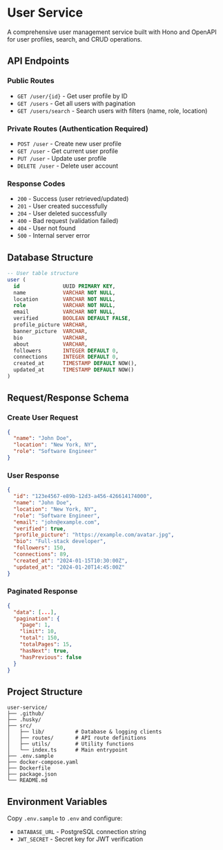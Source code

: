 # User Service

A comprehensive user management service built with Hono and OpenAPI for user profiles, search, and CRUD operations.

## API Endpoints

### Public Routes

- `GET /user/{id}` - Get user profile by ID
- `GET /users` - Get all users with pagination
- `GET /users/search` - Search users with filters (name, role, location)

### Private Routes (Authentication Required)

- `POST /user` - Create new user profile
- `GET /user` - Get current user profile
- `PUT /user` - Update user profile
- `DELETE /user` - Delete user account

### Response Codes

- `200` - Success (user retrieved/updated)
- `201` - User created successfully
- `204` - User deleted successfully
- `400` - Bad request (validation failed)
- `404` - User not found
- `500` - Internal server error

## Database Structure

```sql
-- User table structure
user (
  id              UUID PRIMARY KEY,
  name            VARCHAR NOT NULL,
  location        VARCHAR NOT NULL,
  role            VARCHAR NOT NULL,
  email           VARCHAR NOT NULL,
  verified        BOOLEAN DEFAULT FALSE,
  profile_picture VARCHAR,
  banner_picture  VARCHAR,
  bio             VARCHAR,
  about           VARCHAR,
  followers       INTEGER DEFAULT 0,
  connections     INTEGER DEFAULT 0,
  created_at      TIMESTAMP DEFAULT NOW(),
  updated_at      TIMESTAMP DEFAULT NOW()
)
```

## Request/Response Schema

### Create User Request

```json
{
  "name": "John Doe",
  "location": "New York, NY",
  "role": "Software Engineer"
}
```

### User Response

```json
{
  "id": "123e4567-e89b-12d3-a456-426614174000",
  "name": "John Doe",
  "location": "New York, NY",
  "role": "Software Engineer",
  "email": "john@example.com",
  "verified": true,
  "profile_picture": "https://example.com/avatar.jpg",
  "bio": "Full-stack developer",
  "followers": 150,
  "connections": 89,
  "created_at": "2024-01-15T10:30:00Z",
  "updated_at": "2024-01-20T14:45:00Z"
}
```

### Paginated Response

```json
{
  "data": [...],
  "pagination": {
    "page": 1,
    "limit": 10,
    "total": 150,
    "totalPages": 15,
    "hasNext": true,
    "hasPrevious": false
  }
}
```

## Project Structure

```
user-service/
├── .github/
├── .husky/
├── src/
│   ├── lib/          # Database & logging clients
│   ├── routes/       # API route definitions
│   ├── utils/        # Utility functions
│   └── index.ts      # Main entrypoint
├── .env.sample
├── docker-compose.yaml
├── Dockerfile
├── package.json
└── README.md
```

## Environment Variables

Copy `.env.sample` to `.env` and configure:

- `DATABASE_URL` - PostgreSQL connection string
- `JWT_SECRET` - Secret key for JWT verification
